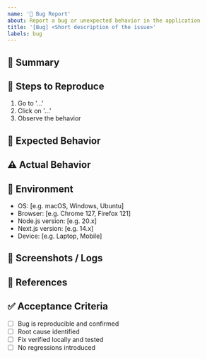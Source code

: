 ```yaml
---
name: '🐞 Bug Report'
about: Report a bug or unexpected behavior in the application
title: '[Bug] <Short description of the issue>'
labels: bug
---
```


## 🧾 Summary

<!-- Briefly describe the bug. What is happening? -->

## 🧭 Steps to Reproduce

<!-- Provide a clear set of steps to reproduce the issue. -->

1. Go to '...'
2. Click on '...'
3. Observe the behavior

## 🧩 Expected Behavior

<!-- What did you expect to happen? -->

## ⚠️ Actual Behavior

<!-- What actually happened instead? -->

## 🧪 Environment

<!-- Please fill in the environment details where the issue occurred. -->

- OS: [e.g. macOS, Windows, Ubuntu]
- Browser: [e.g. Chrome 127, Firefox 121]
- Node.js version: [e.g. 20.x]
- Next.js version: [e.g. 14.x]
- Device: [e.g. Laptop, Mobile]

## 📸 Screenshots / Logs

<!-- If applicable, add screenshots or log snippets to help explain the issue. -->

## 🔗 References

## <!-- Add any related issues, PRs, or external resources. -->

## ✅ Acceptance Criteria

- [ ] Bug is reproducible and confirmed
- [ ] Root cause identified
- [ ] Fix verified locally and tested
- [ ] No regressions introduced

